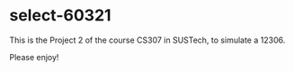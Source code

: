 # select-60321
This is the Project 2 of the course CS307 in SUSTech, to simulate a 12306.

Please enjoy!

